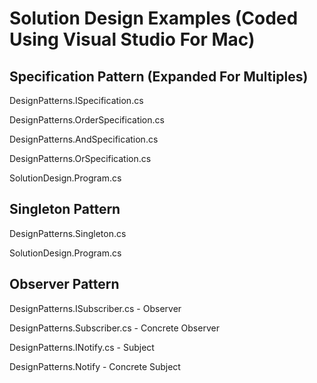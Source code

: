 ﻿
Solution Design Examples (Coded Using Visual Studio For Mac)
==========================================================================

Specification Pattern (Expanded For Multiples)
--------------------------------------------------------------------------
DesignPatterns.ISpecification.cs

DesignPatterns.OrderSpecification.cs

DesignPatterns.AndSpecification.cs

DesignPatterns.OrSpecification.cs

SolutionDesign.Program.cs


Singleton Pattern
--------------------------------------------------------------------------
DesignPatterns.Singleton.cs

SolutionDesign.Program.cs


Observer Pattern
--------------------------------------------------------------------------
DesignPatterns.ISubscriber.cs - Observer

DesignPatterns.Subscriber.cs - Concrete Observer

DesignPatterns.INotify.cs - Subject

DesignPatterns.Notify - Concrete Subject



